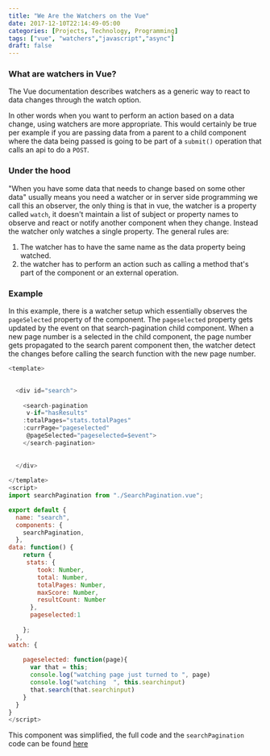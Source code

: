 ```yaml
---
title: "We Are the Watchers on the Vue"
date: 2017-12-10T22:14:49-05:00
categories: [Projects, Technology, Programming]
tags: ["vue", "watchers","javascript","async"]
draft: false
---
```


### What are watchers in Vue?
The Vue documentation describes watchers as a generic way to react to data changes through the watch option.

In other words when you want to perform an action based on a data change, using watchers are more appropriate. This would certainly be true per example if you are passing data from a parent to a child component where the data being passed is going to be part of a `submit()` operation that calls an api to do a `POST`.

### Under the hood
"When you have some data that needs to change based on some other data" usually means you need a watcher or in server side programming we call this an observer, the only thing is that in vue, the watcher is a property called `watch`, it doesn't maintain a list of subject or property names to observe and react or notify another component when they change. Instead the watcher only watches a single property. The general rules are:

1. The watcher has to have the same name as the data property being watched.
2. the watcher has to perform an action such as calling a method that's part of the component or an external operation.

### Example
In this example, there is a watcher setup which essentially observes the `pageSelected` property of the component. The `pageselected` property gets updated by the event  on that search-pagination child component. When a new page number is a selected in the child component, the page number gets propagated to the search parent component then, the watcher detect the changes before calling the search function with the new page number.
```javascript
<template>

   
  <div id="search">
    
    <search-pagination 
     v-if="hasResults" 
    :totalPages="stats.totalPages"
    :currPage="pageselected"
     @pageSelected="pageselected=$event">
    </search-pagination>
    
   
  </div>
  
</template>
<script>
import searchPagination from "./SearchPagination.vue";

export default {
  name: "search",
  components: {
    searchPagination,
  },
data: function() {
    return {
     stats: {
        took: Number,
        total: Number,
        totalPages: Number,
        maxScore: Number,
        resultCount: Number
      },
      pageselected:1
      
    };
  },
watch: {
    
    pageselected: function(page){
      var that = this;
      console.log("watching page just turned to ", page)
      console.log("watching  ", this.searchinput)
      that.search(that.searchinput)
    }
  }
}
</script>
```
This component was simplified, the full code and the `searchPagination` code can be found [here](https://github.com/bizoton19/open-data-search-vuejs/blob/master/src/components/SearchPagination.vue)
